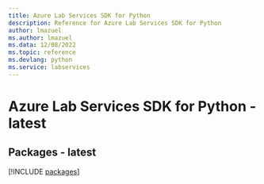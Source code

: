 ```yaml
---
title: Azure Lab Services SDK for Python
description: Reference for Azure Lab Services SDK for Python
author: lmazuel
ms.author: lmazuel
ms.data: 12/08/2022
ms.topic: reference
ms.devlang: python
ms.service: labservices
---
```

# Azure Lab Services SDK for Python - latest
## Packages - latest
[!INCLUDE [packages](lab-services-index.md)]